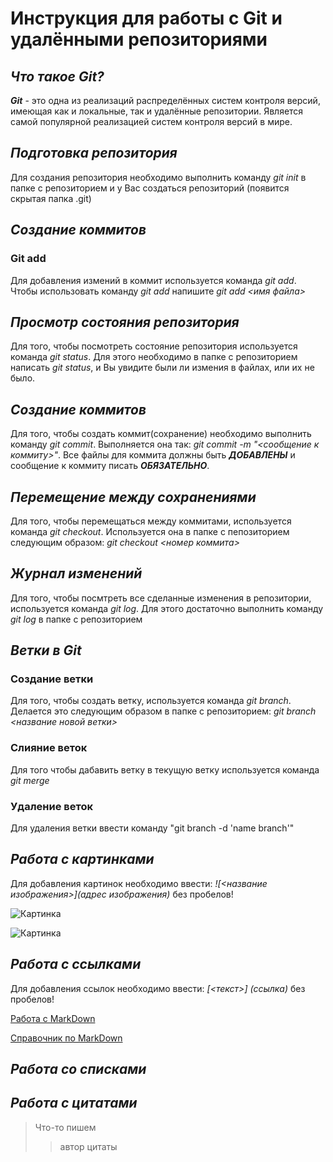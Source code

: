 # Инструкция для работы с Git и удалёнными репозиториями

## ***Что такое Git?***

***Git*** - это одна из реализаций распределённых систем контроля версий, имеющая как и локальные, так и удалённые репозитории. Является самой популярной реализацией систем контроля версий в мире.

## ***Подготовка репозитория***

Для создания репозитория необходимо выполнить команду *git init*  в папке с репозиторием и у Вас создаться репозиторий (появится скрытая папка .git)

## ***Создание коммитов***

### **Git add**

Для добавления измений в коммит используется команда *git add*. Чтобы использовать команду *git add* напишите *git add <имя файла>*

## ***Просмотр состояния репозитория***

Для того, чтобы посмотреть состояние репозитория используется команда *git status*. Для этого необходимо в папке с репозиторием написать *git status*, и Вы увидите были ли измения в файлах, или их не было.

## ***Создание коммитов***

Для того, чтобы создать коммит(сохранение) необходимо выполнить команду *git commit*. Выполняется она так: *git commit -m "<сообщение к коммиту>"*. Все файлы для коммита должны быть ***ДОБАВЛЕНЫ*** и сообщение к коммиту писать ***ОБЯЗАТЕЛЬНО***.

## ***Перемещение между сохранениями***

Для того, чтобы перемещаться между коммитами, используется команда *git checkout*. Используется она в папке с пепозиторием следующим образом: *git checkout <номер коммита>*

## ***Журнал изменений***

Для того, чтобы посмтреть все сделанные изменения в репозитории, используется команда *git log*. Для этого достаточно выполнить команду *git log* в папке с репозиторием

## ***Ветки в Git***

### **Создание ветки**

Для того, чтобы создать ветку, используется команда *git branch*. Делается это следующим образом в папке с репозиторием: *git branch <название новой ветки>*

### **Слияние веток**

Для того чтобы дабавить ветку в текущую ветку используется команда *git merge <name branch>*

### **Удаление веток**
Для удаления ветки ввести команду "git branch -d 'name branch'"

## ***Работа с картинками***

Для добавления картинок необходимо ввести: *![<название изображения>](адрес изображения)* без пробелов!

![Картинка](https://www.mirf.ru/wp-content/uploads/2020/09/update_1___multi_sourced_4k__kimi_no_na_wa_by_assassinwarrior_dajydsn-fullview.jpg)

![Картинка](https://twinfinite.net/wp-content/uploads/2022/11/Chainsaw-Man-Anime-Opening-Makima-Viewing-Scene-Through-Fingers-Screenshot.jpg?fit=1200%2C675)

## ***Работа с ссылками***

Для добавления ссылок необходимо ввести: *[<текст>] (ссылка)* без пробелов!

[Работа с MarkDown](https://lifehacker.ru/chto-takoe-markdown/)

[Справочник по MarkDown](https://learn.microsoft.com/ru-ru/contribute/markdown-reference)

## ***Работа со списками***


## ***Работа с цитатами***

> Что-то пишем
>> автор цитаты
